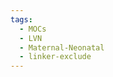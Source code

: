 ```yaml
---
tags:
  - MOCs
  - LVN
  - Maternal-Neonatal
  - linker-exclude
---
```


```folder-index-content
```
